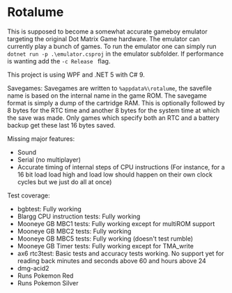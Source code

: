 # Rotalume

This is supposed to become a somewhat accurate gameboy emulator targeting the original Dot Matrix Game hardware. The emulator can currently play a bunch of games.
To run the emulator one can simply run ```dotnet run -p .\emulator.csproj``` in the emulator subfolder. If performance is wanting add the ```-c Release ``` flag.

This project is using WPF and .NET 5 with C# 9.

Savegames:
Savegames are written to ```%appdata%\rotalume```, the savefile name is based on the internal name in the game ROM.
The savegame format is simply a dump of the cartridge RAM. This is optionally followed by 8 bytes for the RTC time and another 8 bytes for the system time at which the save was made. Only games which specify both an RTC and a battery backup get these last 16 bytes saved.

Missing major features:
- Sound
- Serial (no multiplayer)
- Accurate timing of internal steps of CPU instructions (For instance, for a 16 bit load load high and load low should happen on their own clock cycles but we just do all at once)

Test coverage:
- bgbtest: Fully working
- Blargg CPU instruction tests: Fully working
- Mooneye GB MBC1 tests: Fully working except for multiROM support
- Mooneye GB MBC2 tests: Fully working
- Mooneye GB MBC5 tests: Fully working (doesn't test rumble)
- Mooneye GB Timer tests: Fully working except for TMA_write
- ax6 rtc3test: Basic tests and accuracy tests working. No support yet for reading back minutes and seconds above 60 and hours above 24
- dmg-acid2
- Runs Pokemon Red
- Runs Pokemon Silver
